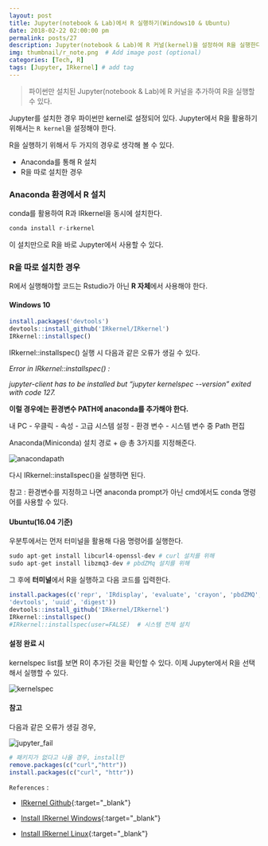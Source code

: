 ```yaml
---
layout: post
title: Jupyter(notebook & Lab)에서 R 실행하기(Windows10 & Ubuntu)
date: 2018-02-22 02:00:00 pm
permalink: posts/27
description: Jupyter(notebook & Lab)에 R 커널(kernel)을 설정하여 R을 실행한다.  # Add post description (optional)
img: thumbnail/r_note.png  # Add image post (optional)
categories: [Tech, R]
tags: [Jupyter, IRkernel] # add tag
---
```


> 파이썬만 설치된 Jupyter(notebook & Lab)에 R 커널을 추가하여 R을 실행할 수 있다. 

Jupyter를 설치한 경우 파이썬만 kernel로 설정되어 있다. Jupyter에서 R을 활용하기 위해서는 `R kernel`을 설정해야 한다.

R을 실행하기 위해서 두 가지의 경우로 생각해 볼 수 있다.

* Anaconda를 통해 R 설치
* R을 따로 설치한 경우

### Anaconda 환경에서 R 설치

conda를 활용하여 R과 IRkernel을 동시에 설치한다.

``` python
conda install r-irkernel
```

이 설치만으로 R을 바로 Jupyter에서 사용할 수 있다.

### R을 따로 설치한 경우

R에서 실행해야할 코드는 Rstudio가 아닌 **R 자체**에서 사용해야 한다.

#### Windows 10

``` r
install.packages('devtools')
devtools::install_github('IRkernel/IRkernel')
IRkernel::installspec()
```

IRkernel::installspec() 실행 시 다음과 같은 오류가 생길 수 있다.

*Error in IRkernel::installspec() :*

*jupyter-client has to be installed but “jupyter kernelspec --version” exited with code 127.*

**이럴 경우에는 환경변수 PATH에 anaconda를 추가해야 한다.**

내 PC - 우클릭 - 속성 - 고급 시스템 설정 - 환경 변수 - 시스템 변수 중 Path 편집

Anaconda(Miniconda) 설치 경로 + @ 총 3가지를 지정해준다.

![anacondapath]({{site.baseurl}}/assets/img/r/anacondapath.png)

다시 IRkernel::installspec()을 실행하면 된다. 

참고 : 환경변수를 지정하고 나면 anaconda prompt가 아닌 cmd에서도 conda 명령어를 사용할 수 있다.

#### Ubuntu(16.04 기준)

우분투에서는 먼저 터미널을 활용해 다음 명령어를 실행한다.

``` r
sudo apt-get install libcurl4-openssl-dev # curl 설치를 위해
sudo apt-get install libzmq3-dev # pbdZMq 설치를 위해
```

그 후에 **터미널**에서 R을 실행하고 다음 코드를 입력한다.

``` r
install.packages(c('repr', 'IRdisplay', 'evaluate', 'crayon', 'pbdZMQ', 
'devtools', 'uuid', 'digest'))
devtools::install_github('IRkernel/IRkernel')
IRkernel::installspec()
#IRkernel::installspec(user=FALSE)  # 시스템 전체 설치
```

#### 설정 완료 시 

kernelspec list를 보면 R이 추가된 것을 확인할 수 있다. 이제 Jupyter에서 R을 선택해서 실행할 수 있다.

![kernelspec]({{site.baseurl}}/assets/img/r/kernelspec.jpg)

#### 참고

다음과 같은 오류가 생길 경우, 

![jupyter_fail]({{site.baseurl}}/assets/img/r/install_github_fail.png)

``` r
# 패키지가 없다고 나올 경우, install만 
remove.packages(c("curl","httr")) 
install.packages(c("curl", "httr"))
```

`References` : 

* [IRkernel Github](https://github.com/IRkernel/IRkernel){:target="_blank"}

* [Install IRkernel Windows](https://irkernel.github.io/installation/){:target="_blank"}

* [Install IRkernel Linux](https://irkernel.github.io/installation/#linux-panel){:target="_blank"}